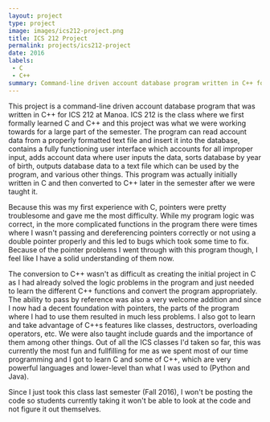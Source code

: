 ```yaml
---
layout: project
type: project
image: images/ics212-project.png
title: ICS 212 Project
permalink: projects/ics212-project
date: 2016
labels:
 - C
 - C++
summary: Command-line driven account database program written in C++ for ICS 212.
---
```


This project is a command-line driven account database program that was written in C++ for ICS 212 at Manoa. ICS 212 is the class where we first formally learned C and C++ and this project was what we were working towards for a large part of the semester. The program can read account data from a properly formatted text file and insert it into the database, contains a fully functioning user interface which accounts for all improper input, adds account data where user inputs the data, sorts database by year of birth, outputs database data to a text file which can be used by the program, and various other things. This program was actually initially written in C and then converted to C++ later in the semester after we were taught it.

Because this was my first experience with C, pointers were pretty troublesome and gave me the most difficulty. While my program logic was correct, in the more complicated functions in the program there were times where I wasn't passing and dereferencing pointers correctly or not using a double pointer properly and this led to bugs which took some time to fix. Because of the pointer problems I went through with this program though, I feel like I have a solid understanding of them now.

The conversion to C++ wasn't as difficult as creating the initial project in C as I had already solved the logic problems in the program and just needed to learn the different C++ functions and convert the program appropriately. The ability to pass by reference was also a very welcome addition and since I now had a decent foundation with pointers, the parts of the program where I had to use them resulted in much less problems. I also got to learn and take advantage of C++s features like classes, destructors, overloading operators, etc. We were also taught include guards and the importance of them among other things. Out of all the ICS classes I'd taken so far, this was currently the most fun and fullfilling for me as we spent most of our time programming and I got to learn C and some of C++, which are very powerful languages and lower-level than what I was used to (Python and Java). 

Since I just took this class last semester (Fall 2016), I won't be posting the code so students currently taking it won't be able to look at the code and not figure it out themselves.
